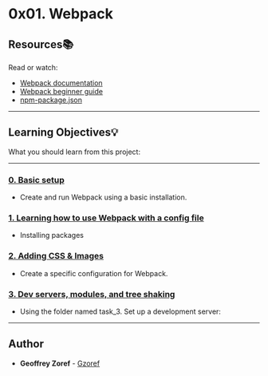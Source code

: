 # 0x01. Webpack

## Resources:books:
Read or watch:
* [Webpack documentation](https://intranet.hbtn.io/rltoken/TcImwGvLM_DqmNKM3t6Y8Q)
* [Webpack beginner guide](https://intranet.hbtn.io/rltoken/VYuJwdBTTT9-siIvHiI6oQ)
* [npm-package.json](https://intranet.hbtn.io/rltoken/S3Ty_wr6sOHF5x0-IB611g)

---
## Learning Objectives:bulb:
What you should learn from this project:

---

### [0. Basic setup](./task_0/package.json)
* Create and run Webpack using a basic installation.


### [1. Learning how to use Webpack with a config file](./task_1/js/dashboard_main.js)
* Installing packages


### [2. Adding CSS & Images](./task_2/package.json)
* Create a specific configuration for Webpack.


### [3. Dev servers, modules, and tree shaking](./task_3/modules/body/body.css)
* Using the folder named task_3. Set up a development server:

---

## Author
* **Geoffrey Zoref** - [Gzoref](https://github.com/Gzoref)